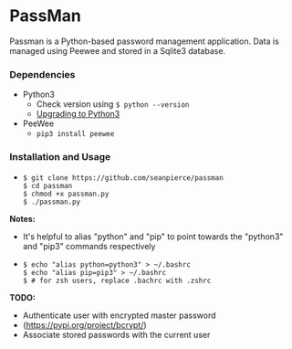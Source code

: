 # PassMan
Passman is a Python-based password management application. Data is managed using Peewee and stored in a Sqlite3 database.

### Dependencies
* Python3
  * Check version using `$ python --version`
  * <a href="https://www.python.org/downloads/release/python-365/">Upgrading to Python3</a>
* PeeWee
  * `pip3 install peewee`

### Installation and Usage
* ```shell
  $ git clone https://github.com/seanpierce/passman
  $ cd passman
  $ chmod +x passman.py
  $ ./passman.py
  ```

**Notes:**
* It's helpful to alias "python" and "pip" to point towards the "python3" and "pip3" commands respectively
* ```shell
  $ echo "alias python=python3" > ~/.bashrc
  $ echo "alias pip=pip3" > ~/.bashrc
  $ # for zsh users, replace .bachrc with .zshrc
  ```

**TODO:**
* Authenticate user with encrypted master password
 * (https://pypi.org/project/bcrypt/)
* Associate stored passwords with the current user
